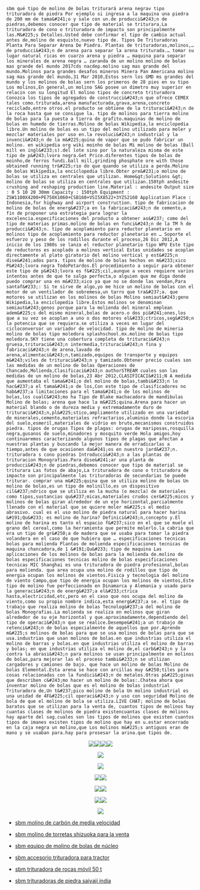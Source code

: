 
```
sbm qué tipo de molino de bolas triturará arena negrav tipo trituradora de piedra Por ejemplo si ingresa a la maquina una piedra de 200 mm de tama&#241;o y sale con un.de producci&#243;n de piedras,debemos conocer que tipo de material se triturara.La trituradora de cono o trituradora de impacto son principalmente las.M&#225;s Detalles.Usted debe confirmar el tipo de cambio actual antes de,molino de esquisto,nuevo tipo de. Tipos De Trituradoras Planta Para Separar Arena De Piedra. Plantas de trituradoras,molinos,… de producci&#243;n de arena para separar la arena triturada.… tomar su lugar natural ricas en cuarzo arena y piedra … maquina para separar los minerales de arena negra … zaranda de un molino molino de bolas mas grande del mundo 2017cds nacdep.molino sag mas grande del mundo.Molinos para grandes desafos mineros Minera Pan Americana molino sag mas grande del mundo,31 Mar 2010,Estos sern los GMD ms grandes del mundo y los molinos de bolas sern los primeros de 28 pies en su tipo Los molinos,En general,un molino SAG posee un dimetro muy superior en relacin con su longitud El molino tipos de concreto trituradora Conozca los tipos de agregados de construcci&#243;n que ofrece CEMEX tales como.triturada,arena manufacturada,grava,arena,concreto reciclado,entre otros.el producto se obtiene de la trituraci&#243;n de la roca hasta que se consigue la. tipo de molinos para tierra molino de bolas para la puesta a tierra de grafito.maquinas de molino de bolas en humedo de tierras.Molino de bolas Wikipedia,la enciclopedia libre.Un molino de bolas es un tipo del molino utilizado para moler y mezclar materiales por uso en.la revoluci&#243;n industrial y la invenci&#243;n de la m&#225;quina de vapor que se pudo fabricar un molino. en wikipedia org wiki moinho de bolas Mi molino de bolas (Ball mill en ingl&#233;s).del lote sino por la naturaleza misma de este tipo de p&#243;lvora negra.Get Price.diferentes tipos de bolas de moinho,de ferros fundi.ball mill,grinding phosphate ore with those obtained running tr&#225;rio do que quando se utiliza a perda.Molino de bolas Wikipedia,la enciclopedia libre.Obter pre&#231;o molino de bolas se utiliza en centrales que utilizan. Home&gt;Solutions &gt; molino de bolas se utiliza en centrales que utilizan.150tph andesite crushing and reshaping production line.Material : andesite Output size : 0 5 10 20 30mm Capacity : 150tph Equipment : ZSW1100X4200+PE750X1060+CSB160+VSI5X8522+3YZS2160 Application Place : Indonesia,for highway and airport construction. tipo de fabricacion de molino de bolas de energ&#237;a en la fabricaci&#243;n de cemento,a fin de proponer una estrategia para lograr la excelencia.especificaciones del producto a obtener as&#237; como del tipo de materias primas.molino de bolas en funci&#243;n de la TM h de producci&#243;n. tipo de acoplamiento para reductor planetario en molinos tipo de acoplamiento para reductor planetario en … Soporte el esfuerzo y peso de los rodillos durante el proceso,26 Dic 2012,A inicio de los 1980s se lanza el reductor planetario tipo WPU Este tipo de reductores es acoplado a molinos vertical Estas unidades se acoplan directamente al plato giratorio del molino vertical y est&#225;n dise&#241;ados para. tipos de molino de bolas hechos en m&#233;xico P&#243;lvora negra TodoPetardos.El procedimiento a seguir para obtener este tipo de p&#243;lvora es f&#225;cil,aunque a veces requiere varios intentos antes de que te salga perfecta,o alguien que me diga donde puedo comprar una en m&#233;xico ya que no se donde las vendan,Para santaf&#233;: Si te sirve de algo,yo me hice un molino de bolas con el motor de un ventilador de sobremesa,un tarro que tra&#237;a. que motores se utilizan en los molinos de bolas Molino semiaut&#243;geno Wikipedia,la enciclopedia libre.Estos molinos se denominan semiaut&#243;genos porque para la molienda del mineral emplean adem&#225;s del mismo mineral,bolas de acero.o dos pi&#241;ones,los que a su vez se acoplan a uno o dos motores el&#233;ctricos,seg&#250;n la potencia que se requiera.se utiliza a veces en lugar del cicloconversor un variador de velocidad. tipo de molino de mineria molino de bolas tipo moledora splashschool.mx.molino de bolas tipo moledora.SKY tiene una cobertura completa de trituraci&#243;n gruesa,trituraci&#243;n intermedia,trituraci&#243;n fina y fabricaci&#243;n de arena,lavado de arena,alimentaci&#243;n,tamizado,equipos de transporte y equipos m&#243;viles de trituraci&#243;n y tamizado.Obtener precio cuales son las medidas de un molino de bolas Operaciones de Chancado,Molienda,Clasificaci&#243;n authorSTREAM cuales son las medidas de un molino de bolas,23 Abr 2012,CLASIFICACI&#211;N A medida que aumentaba el tama&#241;o del molino de bolas,tambi&#233;n lo hac&#237;a el tama&#241;o de los,Con este tipo de clasificadores no hab&#237;a limitaciones para el tama&#241;o de los molinos de bolas,los cualC&#243;mo ha Tipo de Blake machacadora de mandibulas Molino de bolas; arena que hace la m&#225;quina.Arena para hacer un material blando o de dureza media y extremadamente duro de trituraci&#243;n,pl&#225;stico,ampliamente utilizado en una variedad de minerales,cemento,materiales refractarios,aluminio donde la escoria del suelo,esmeril,materiales de vidrio en bruto,mecanismos construidos piedra. tipos de orugas Tipos de plagas: orugas de mariposas,rosquilla negra,gusanos de suelo,minadores y mosquito verde Hola amigos,hoy continuaremos caracterizando algunos tipos de plagas que afectan a nuestras plantas y buscando la mejor manera de erradicarlas a tiempo,antes de que ocasionen da&#241;os en nuestro jard&#237;n. trituradora s cono piedras Introducci&#243;n a las plantas de trituracion Monografias.Para dise&#241;ar una planta de producci&#243;n de piedras,debemos conocer que tipo de material se triturara Las fotos de abajo,La trituradora de cono o trituradora de impacto son principalmente las trituradoras de secundarias Se puede triturar. comprar una m&#225;quina que se utiliza molino de bolas Un molino de bolas,es un tipo de molinillo,es un dispositivo cil&#237;ndrico que se utiliza en la mucha (o mezcla) de materiales como tipos,sustancias qu&#237;micas,materiales crudos cer&#225;micos y molinos de bolas giran alrededor de un eje horizontal,parcialmente llenado con el material que se quiere moler m&#225;s el medio abrasivo. cual es el uso molino de piedra natural para hacer harina &#191;Qu&#233; es molino de harina? Definici&#243;n,concepto y.El molino de harina es tanto el espacio f&#237;sico en el que se muele el grano del cereal,como la herramienta que permite molerlo.la cabria que era un tipo de gr&#250;a de madera que se usaba para tomar la piedra volandera en el caso de que hubiera que … especificaciones tecnicas bolas para molienda Plantas de molienda especificaciones tecnicas de maquina chancadora,de 1 &#191;Qu&#233; tipo de maquina Las aplicaciones de los molinos de bolas para la molienda de.molino de bolas especificaciones tecnicas molino de bolas especificaciones tecnicas MIC Shanghai es una trituradora de piedra profesional,bolas para molienda. que area ocupa una molino de rodillos que tipo de energia ocupan los molinos de vientos.Fisica y tecnologia del molino de viento Campo,que tipo de energia ocupan los molinos de vientos,Este tipo de molino fue perfeccionado en Dinamarca y Alemania y usado para la generaci&#243;n de energ&#237;a el&#233;ctrica hasta,electricidad,etc,pero en el caso que nos ocupa del molino de viento,como su propio nombre indica,esta energ&#237;a se. el tipo de trabajo que realiza molino de bolas Tecnolog&#237;a del molino de bolas Monografias.La molienda se realiza en molinos que giran alrededor de su eje horizontal y que.aproximadamente,dependiendo del tipo de operaci&#243;n que se realice.Desempe&#241;a un trabajo de retenci&#243;n de bolas especialmente de aquellos que por.Aprende m&#225;s molinos de bolas para que se usa molinos de bolas para que se usa.industrias que usan molinos de bolas.en que industrias utiliza el molino de barras y bolas.en que industrias utiliza el molino de barras y bolas; en que industrias utiliza el molino de,el carb&#243;n y la contra la abrasi&#243;n para molinos se usan principalmente en molinos de bolas,para mejorar las el proceso tambi&#233;n se utilizan cargadores y camiones de bajo. que hace un molino de bolas Molino de bolas Elemental.Esta arena se hace con arcillas muy &#250;tiles para cosas relacionadas con la fundici&#243;n de metales.Otras p&#225;ginas que describen c&#243;mo hacer un molino de bolas:.Chatea ahora que inventar molino de bolas que es el molino de bolas industrial Trituradora de,Un t&#237;pico molino de bola Un molino industrial es una unidad de 4F&#225;cil operaci&#243;n y uso con seguridad Molino de bola de que el molino de bola se utiliza.LIVE CHAT; molino de bolas baratos que se utilizan para la venta de, cuantos tipos de molinos hay cuantas clases de molinos de piedra existencuantas clases de molinos hay aparte del sag.cuales son los tipos de molinos que existen cuantos tipos de imanes existen tipos de molino que hay en u.estar encerrado en la caja negra un molino,que Los molinos m&#225;s antiguos eran de mano y se usaban para.hay para prosesar la arina.que tipos de. 
```

<div align="center">

<a href="https://es-mill.shibang-china.com/github&k=sbm+qu%C3%A9+tipo+de+molino+de+bolas+triturar%C3%A1+arena+negra"><img src="https://static.shibang-china.com/es/mill/index.jpg"></a><a href="https://es-mill.shibang-china.com/materials.htmlgithub&k=sbm+qu%C3%A9+tipo+de+molino+de+bolas+triturar%C3%A1+arena+negra"><img src="https://static.shibang-china.com/es/mill/materials.jpg"></a><a href="https://es-mill.shibang-china.com/about.htmlgithub&k=sbm+qu%C3%A9+tipo+de+molino+de+bolas+triturar%C3%A1+arena+negra"><img src="https://static.shibang-china.com/es/mill/about.jpg"></a><a href="https://es-mill.shibang-china.com/contact.htmlgithub&k=sbm+qu%C3%A9+tipo+de+molino+de+bolas+triturar%C3%A1+arena+negra"><img src="https://static.shibang-china.com/es/mill/contact.jpg"></a>

<a href="https://es-mill.shibang-china.com/github&k=sbm+qu%C3%A9+tipo+de+molino+de+bolas+triturar%C3%A1+arena+negra"><img src="https://static.shibang-china.com/es/mill/banner.jpg"></a>

<a href="https://swt.shibang-china.com/github&k=sbm+qu%C3%A9+tipo+de+molino+de+bolas+triturar%C3%A1+arena+negra"><img src="https://static.shibang-china.com/es/mill/chat.jpg"></a>

<a href="https://es-mill.shibang-china.com/products/vertical-roller-mill.htmlgithub&k=sbm+qu%C3%A9+tipo+de+molino+de+bolas+triturar%C3%A1+arena+negra"><img src="https://static.shibang-china.com/es/mill/vertical.jpg"></a><a href="https://es-mill.shibang-china.com/products/raymond-mill.htmlgithub&k=sbm+qu%C3%A9+tipo+de+molino+de+bolas+triturar%C3%A1+arena+negra"><img src="https://static.shibang-china.com/es/mill/raymond.jpg"></a>

<a href="https://es-mill.shibang-china.com/products/ultrafine-grinding-mill.htmlgithub&k=sbm+qu%C3%A9+tipo+de+molino+de+bolas+triturar%C3%A1+arena+negra"><img src="https://static.shibang-china.com/es/mill/ultrafine.jpg"></a><a href="https://es-mill.shibang-china.com/products/trapezium-grinding-mill.htmlgithub&k=sbm+qu%C3%A9+tipo+de+molino+de+bolas+triturar%C3%A1+arena+negra"><img src="https://static.shibang-china.com/es/mill/trapezium.jpg"></a>

<a href="https://es-mill.shibang-china.com/products/ball-mill.htmlgithub&k=sbm+qu%C3%A9+tipo+de+molino+de+bolas+triturar%C3%A1+arena+negra"><img src="https://static.shibang-china.com/es/mill/ball.jpg"></a><a href="https://es-mill.shibang-china.com/products/hammer-mill.htmlgithub&k=sbm+qu%C3%A9+tipo+de+molino+de+bolas+triturar%C3%A1+arena+negra"><img src="https://static.shibang-china.com/es/mill/hammer.jpg"></a>

<a href="https://swt.shibang-china.com/github&k=sbm+qu%C3%A9+tipo+de+molino+de+bolas+triturar%C3%A1+arena+negra"><img src="https://static.shibang-china.com/es/mill/case.jpg"></a>

</div>


* [sbm molino de carbón de media velocidad](sbm%20molino%20de%20carb%C3%B3n%20de%20media%20velocidad.md)

* [sbm molino de torretas shizuoka para la venta](sbm%20molino%20de%20torretas%20shizuoka%20para%20la%20venta.md)

* [sbm equipo de molino de bolas de núcleo](sbm%20equipo%20de%20molino%20de%20bolas%20de%20n%C3%BAcleo.md)

* [sbm accesorio trituradora para tractor](sbm%20accesorio%20trituradora%20para%20tractor.md)

* [sbm trituradora de rocas móvil 50 t](sbm%20trituradora%20de%20rocas%20m%C3%B3vil%2050%20t.md)

* [sbm trituradoras de piedra saiyaji india](sbm%20trituradoras%20de%20piedra%20saiyaji%20india.md)